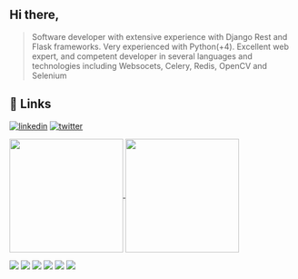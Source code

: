 ## Hi there,
> Software developer with extensive experience with Django Rest and Flask frameworks. Very experienced with Python(+4). Excellent web expert, and competent developer in several languages and technologies including
Websocets, Celery, Redis, OpenCV and Selenium

## 🔗 Links
[![linkedin](https://img.shields.io/badge/linkedin-0A66C2?style=for-the-badge&logo=linkedin&logoColor=white)](https://www.linkedin.com/in/amir-shodmonov-270398201/)
[![twitter](https://img.shields.io/badge/telegram-1DA1F2?style=for-the-badge&logo=telegram&logoColor=white)](https://t.me/a_shodmonov60)
<!-- [![twitter](https://img.shields.io/badge/instagram-1DA1F2?style=for-the-badge&logo=instagram&logoColor=white)](https://www.instagram.com/sobirjon_0576/) -->




<a href="https://github.com/Shodmonov01?tab=repositories">
  <img height=200 align="center" src="https://github-readme-stats.vercel.app/api?username=Shodmonov01" />
</a>
<a href="https://github.com/Shodmonov01?tab=repositories">
  <img height=200 align="center" src="https://github-readme-stats.vercel.app/api/top-langs?username=Shodmonov01&layout=compact&langs_count=8&card_width=320" />
</a>


![](https://img.shields.io/github/stars/pandao/editor.md.svg) 
![](https://img.shields.io/github/forks/pandao/editor.md.svg) 
![](https://img.shields.io/github/tag/pandao/editor.md.svg) 
![](https://img.shields.io/github/release/pandao/editor.md.svg) 
![](https://img.shields.io/github/issues/pandao/editor.md.svg) 
![](https://img.shields.io/bower/v/editor.md.svg)
